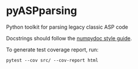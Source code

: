# pyASPparsing
Python toolkit for parsing legacy classic ASP code

Docstrings should follow the [numpydoc style guide](https://numpydoc.readthedocs.io/en/latest/format.html).

To generate test coverage report, run:
```
pytest --cov src/ --cov-report html
```
